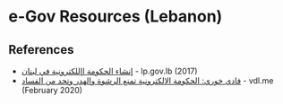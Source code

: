 # e-Gov Resources (Lebanon)

## References
* [إنشاء الحكومة اإللكترونية في لبنان](https://www.lp.gov.lb/Resources/Files/58e43911-7ca7-465c-80c1-685f9288601e.pdf) - lp.gov.lb (2017)
* [فادي خوري: الحكومة الالكترونية تمنع الرشوة والهدر وتحد من الفساد](https://www.vdl.me/latestnews/%D9%81%D8%A7%D8%AF%D9%8A-%D8%AE%D9%88%D8%B1%D9%8A-%D8%A7%D9%84%D8%AD%D9%83%D9%88%D9%85%D8%A9-%D8%A7%D9%84%D8%A7%D9%84%D9%83%D8%AA%D8%B1%D9%88%D9%86%D9%8A%D8%A9-%D8%AA%D9%85%D9%86%D8%B9-%D8%A7%D9%84/) - vdl.me (February 2020)
